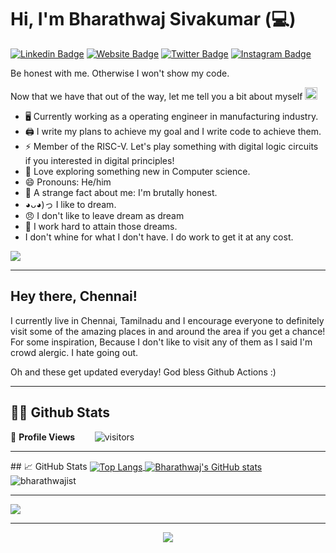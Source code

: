 # Hi, I'm Bharathwaj Sivakumar (:computer:)

[![Linkedin Badge](https://img.shields.io/badge/-LinkedIn-0e76a8?style=flat-square&logo=Linkedin&logoColor=white)](https://linkedin.com/in/bharathwajist)
[![Website Badge](https://img.shields.io/badge/Website-3b5998?style=flat-square&logo=google-chrome&logoColor=white)](http://tamaai.com/)
[![Twitter Badge](https://img.shields.io/badge/-Twitter-00acee?style=flat-square&logo=Twitter&logoColor=white)](https://twitter.com/BharathWajist)
[![Instagram Badge](https://img.shields.io/badge/-Instagram-e4405f?style=flat-square&logo=Instagram&logoColor=white)](https://instagram.com/bharathwajist/)
<!-- [![Medium Badge](https://img.shields.io/badge/Medium-12100E?style=flat-square&logo=Medium&logoColor=white)](https://medium.com/@sachinmalhotra) -->

Be honest with me. Otherwise I won't show my code.

<!-- markdownlint-disable MD033 -->
<!-- <a href="https://app.daily.dev/edorado93"><img src="https://github.com/edorado93/edorado93/blob/main/devcard.svg" width="200" align="right" alt="Sachin Malhotra's Dev Card"/></a> -->
<!-- markdownlint-enable MD033 -->

Now that we have that out of the way, let me tell you a bit about myself <img src="https://emojis.slackmojis.com/emojis/images/1520808873/3643/cool-doge.gif?1520808873" width="20" />

* 🖥️ Currently working as a operating engineer in manufacturing industry.
* 🖨️ I write my plans to achieve my goal and I write code to achieve them.
* ⚡ Member of the RISC-V. Let's play something with digital logic circuits if you interested in digital principles!
* 🧐 Love exploring something new in Computer science.
* 😄 Pronouns: He/him
* 🤯 A strange fact about me: I'm brutally honest.
* ◕ᴗ◕)っ I like to dream. 
* 😠 I don't like to leave dream as dream
* 💪 I work hard to attain those dreams.
* I don't whine for what I don't have. I do work to get it at any cost.
<p align="left">
  <img src="https://quotes-github-readme.vercel.app/api?type=horizontal&theme=light)](https://github.com/piyushsuthar/github-readme-quotes" />
</p>
  
 ---
## Hey there, Chennai!

I currently live in Chennai, Tamilnadu and I encourage everyone to definitely visit some of the amazing places in and around the area if you get a chance! For some inspiration, Because I don't like to visit any of them as I said I'm crowd alergic. I hate going out.

Oh and these get updated everyday! God bless Github Actions :)

---
## 👨‍💻 Github Stats
🌱 **Profile Views**&nbsp;&nbsp;&nbsp;&nbsp;&nbsp;&nbsp;&nbsp;
![visitors](https://profile-counter.glitch.me/bharathwajist/count.svg?align=center)

<hr>
 ## &#x1f4c8; GitHub Stats

<a href="https://github.com/bharathwajist/bharathwajist">
<img align="center" src="https://github-readme-stats.vercel.app/api/top-langs/?username=bharathwajist&hide=handlebars,ejs&bg_color=010d28&title_color=F2C300&icon_color=F2bbc8a&text_color=ffffff&langs_count=4" alt="Top Langs"/>
</a>
<a href="https://github.com/bharathwajist/bharathwajist">
<img align="center" src="https://github-readme-stats.vercel.app/api?username=bharathwajist&show_icons=true&count_private=true&bg_color=010d28&title_color=F2C300&icon_color=F2bbc8a&text_color=ffffff&include_all_commits=true" alt="Bharathwaj's GitHub stats"/>
</a>
<img src="https://komarev.com/ghpvc/?username=bharathwajist" alt="bharathwajist" />

 <hr>
<img align="center" src="https://github-readme-stats.vercel.app/api?username=bharathwajist&show_icons=true&theme=dracula" />

<hr>
<p align="center">
  <img src="https://capsule-render.vercel.app/api?type=waving&color=gradient&height=110&section=footer&animation=twinkling"/>
</p>

